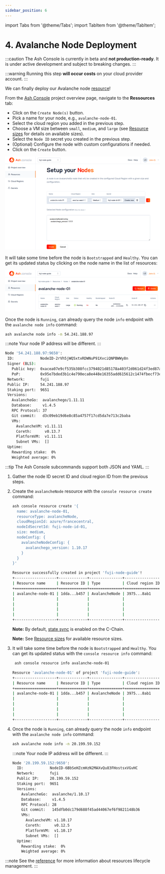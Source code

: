 ```yaml
---
sidebar_position: 6
---
```


import Tabs from '@theme/Tabs';
import TabItem from '@theme/TabItem';

# 4. Avalanche Node Deployment

:::caution
The Ash Console is currently in beta and **not production-ready**. It is under active development and subject to breaking changes.
:::

:::warning
Running this step **will occur costs** on your cloud provider account.
:::

We can finally deploy our Avalanche node [resource](/docs/console/glossary#resource)!

<Tabs>

<TabItem value="console" label="Using the Ash Console" default>

From the [Ash Console](https://console.ash.center) project overview page, navigate to the **Ressources** tab:
- Click on the `Create Node(s)` button.
- Pick a name for your node, e.g., `avalanche-node-01`.
- Select the cloud region you added in the previous step.
- Choose a VM size between `small`, `medium`, and `large` (see [Resource sizes](/docs/console/reference/resource-management#resource-sizes) for details on available sizes).
- Select the `Node ID` secret you created in the previous step.
- (Optional) Configure the node with custom configurations if needed.
- Click on the `Create` button.

![Ash Console node create](/img/ash-console-fuji-node-create.png)

It will take some time before the node is `Bootstrapped` and `Healthy`. You can get its updated status by clicking on the node name in the list of resources:

![Ash Console node list](/img/ash-console-node-list.png)

Once the node is `Running`, can already query the node `info` endpoint with the `avalanche node info` command:

   ```bash title="Command"
   ash avalanche node info -n 54.241.188.97
   ```

:::note
Your node IP address will be different.
:::

   ```bash title="Output"
  Node '54.241.188.97:9650':
    ID:            NodeID-2rVh5jWQ5xtxRDWNuP91XvciQNPBWWy8n
    Signer (BLS):
      Public key:  0xacea07e9cf535b308fcc3794021d85178a403f2d061d24f3ed87a2f702a49df098ee5e926c15798853711c1eed58d7f6
      PoP:         0x95e7bded3b1c4e790eca8e448e16355add615612c1474fbecf73e3ad4a53541644d870ba50f602aed939f49634621b8e14b427a085de5a220fa9c8001ed9b0a5bb147287f365d0a7cbd704cda6836bcabc0f855623449982fb4af2587fd38ab1
    Network:       fuji
    Public IP:     54.241.188.97
    Staking port:  9651
    Versions:
      AvalancheGo:  avalanchego/1.11.11
      Database:     v1.4.5
      RPC Protocol: 37
      Git commit:   d3c09eb19d6e8c85a4757f17cd5da7e713c2baba
      VMs:
        AvalancheVM: v1.11.11
        Coreth:      v0.13.7
        PlatformVM:  v1.11.11
        Subnet VMs:  []
    Uptime:
      Rewarding stake:  0%
      Weighted average: 0%
   ```

</TabItem>

<TabItem value="cli" label="Using the Ash CLI" default>


:::tip
The Ash Console subcommands support both JSON and YAML.
:::

1. Gather the node ID secret ID and cloud region ID from the previous steps.
2. Create the `avalancheNode` resource with the `console resource create` command:

   ```bash title="Command"
   ash console resource create '{
     name: avalanche-node-01,
     resourceType: avalancheNode,
     cloudRegionId: azure/francecentral,
     nodeIdSecretId: fuji-node-id-01,
     size: medium,
     nodeConfig: {
       avalancheNodeConfig: {
         avalanchego_version: 1.10.17
       }
     }
   }'
   ```

   ```bash title="Output"
   Resource successfully created in project 'fuji-node-guide'!
   +-------------------+-------------+---------------+-----------------+--------+------------------+---------+--------------------------+
   | Resource name     | Resource ID | Type          | Cloud region ID | Size   | Created at       | Status  | Resource specific        |
   +===================+=============+===============+=================+========+==================+=========+==========================+
   | avalanche-node-01 | 1dda...b457 | AvalancheNode | 3975...8ab1     | Medium | 2023-12-21T11:21 | Pending |  IP address   | None     |
   |                   |             |               |                 |        |                  |         |  Running      | false    |
   |                   |             |               |                 |        |                  |         |  Bootstrapped | [false]  |
   |                   |             |               |                 |        |                  |         |  Healthy      | [false]  |
   |                   |             |               |                 |        |                  |         |  Restart req. | false    |
   +-------------------+-------------+---------------+-----------------+--------+------------------+---------+--------------------------+
   ```

   **Note:** By default, [state sync](https://docs.avax.network/nodes/configure/chain-configs/C#state-sync) is enabled on the C-Chain.

   **Note:** See [Resource sizes](/docs/console/reference/resource-management#resource-sizes) for available resource sizes.

3. It will take some time before the node is `Bootstrapped` and `Healthy`. You can get its updated status with the `console resource info` command:

   ```bash title="Command"
    ash console resource info avalanche-node-01
   ```

   ```bash title="Output"
   Resource 'avalanche-node-01' of project 'fuji-node-guide':
   +-------------------+-------------+---------------+-----------------+--------+------------------+-------------+--------------------------------+
   | Resource name     | Resource ID | Type          | Cloud region ID | Size   | Created at       | Status      | Resource specific              |
   +===================+=============+===============+=================+========+==================+=============+================================+
   | avalanche-node-01 | 1dda...b457 | AvalancheNode | 3975...8ab1     | Medium | 2023-12-21T11:21 | Configuring |  IP address   | 20.199.59.152  |
   |                   |             |               |                 |        |                  |             |  Running      | false          |
   |                   |             |               |                 |        |                  |             |  Bootstrapped | [false]        |
   |                   |             |               |                 |        |                  |             |  Healthy      | [false]        |
   |                   |             |               |                 |        |                  |             |  Restart req. | false          |
   +-------------------+-------------+---------------+-----------------+--------+------------------+-------------+--------------------------------+
   ```

4. Once the node is `Running`, can already query the node `info` endpoint with the `avalanche node info` command:

   ```bash title="Command"
   ash avalanche node info -n 20.199.59.152
   ```

   :::note
   Your node IP address will be different.
   :::

   ```bash title="Output"
   Node '20.199.59.152:9650':
     ID:            NodeID-6BbSeHZcmHzN2MAXvQu83FHostsxVGvHC
     Network:       fuji
     Public IP:     20.199.59.152
     Staking port:  9651
     Versions:
       AvalancheGo:  avalanche/1.10.17
       Database:     v1.4.5
       RPC Protocol: 28
       Git commit:   145dfb0dc179d688f45ad44067ef6f9821148b36
       VMs:
         AvalancheVM: v1.10.17
         Coreth:      v0.12.5
         PlatformVM:  v1.10.17
         Subnet VMs:  []
     Uptime:
       Rewarding stake:  0%
       Weighted average: 0%
   ```

</TabItem>
</Tabs>

:::note
See the [reference](/docs/console/reference/resource-management) for more information about resources lifecycle management.
:::

